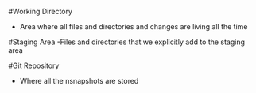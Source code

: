 #Working Directory
- Area where all files and directories and changes are living all the time

#Staging Area
-Files and directories that we explicitly add to the staging area

#Git Repository
- Where all the nsnapshots are stored